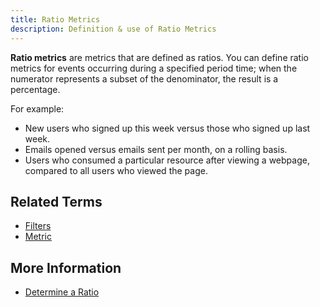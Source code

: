 ```yaml
---
title: Ratio Metrics
description: Definition & use of Ratio Metrics
---
```


**Ratio metrics** are metrics that are defined as ratios. You can define ratio metrics for events occurring during a specified period time; when the numerator represents a subset of the denominator, the result is a percentage.

For example:

- New users who signed up this week versus those who signed up last week.
- Emails opened versus emails sent per month, on a rolling basis.
- Users who consumed a particular resource after viewing a webpage, compared to all users who viewed the page.

## Related Terms

- [Filters](../filters)
- [Metric](../metric)

## More Information

- [Determine a Ratio](/measure_iq/measure-user-guides/build-queries-and-visualizations/determine-a-ratio)
